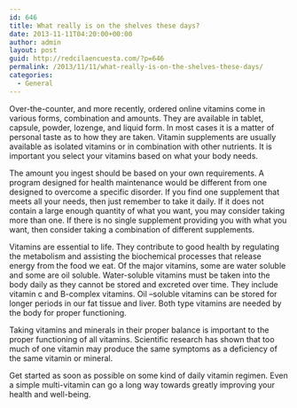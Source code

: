 ```yaml
---
id: 646
title: What really is on the shelves these days?
date: 2013-11-11T04:20:00+00:00
author: admin
layout: post
guid: http://redcilaencuesta.com/?p=646
permalink: /2013/11/11/what-really-is-on-the-shelves-these-days/
categories:
  - General
---
```

Over-the-counter, and more recently, ordered online vitamins come in various forms, combination and amounts. They are available in tablet, capsule, powder, lozenge, and liquid form. In most cases it is a matter of personal taste as to how they are taken. Vitamin supplements are usually available as isolated vitamins or in combination with other nutrients. It is important you select your vitamins based on what your body needs.

The amount you ingest should be based on your own requirements. A program designed for health maintenance would be different from one designed to overcome a specific disorder. If you find one supplement that meets all your needs, then just remember to take it daily. If it does not contain a large enough quantity of what you want, you may consider taking more than one. If there is no single supplement providing you with what you want, then consider taking a combination of different supplements.

Vitamins are essential to life. They contribute to good health by regulating the metabolism and assisting the biochemical processes that release energy from the food we eat. Of the major vitamins, some are water soluble and some are oil soluble. Water-soluble vitamins must be taken into the body daily as they cannot be stored and excreted over time. They include vitamin c and B-complex vitamins. Oil –soluble vitamins can be stored for longer periods in our fat tissue and liver. Both type vitamins are needed by the body for proper functioning.

Taking vitamins and minerals in their proper balance is important to the proper functioning of all vitamins. Scientific research has shown that too much of one vitamin may produce the same symptoms as a deficiency of the same vitamin or mineral.

Get started as soon as possible on some kind of daily vitamin regimen. Even a simple multi-vitamin can go a long way towards greatly improving your health and well-being.